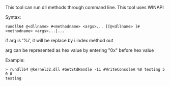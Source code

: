 This tool can run dll methods through command line. This tool uses WINAPI

Syntax:
```
rundll64 @<dllname> #<methodname> <args>... [[@<dllname> ]#<methodname> <args>...]... 
```
if arg is '%i', it will be replace by i index method out

arg can be represented as hex value by entering "0x" before hex value

Example:
```
> rundll64 @kernel32.dll #GetStdHandle -11 #WriteConsoleA %0 testing 5 0 0
testing
```